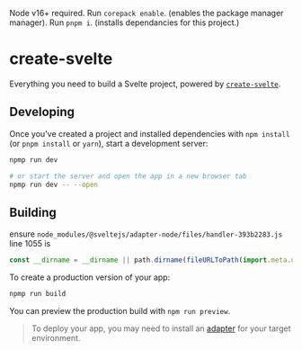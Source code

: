 
Node v16+ required. Run `corepack enable`. (enables the package manager manager). Run `pnpm i`. (installs dependancies for this project.)

# create-svelte

Everything you need to build a Svelte project, powered by [`create-svelte`](https://github.com/sveltejs/kit/tree/master/packages/create-svelte).

## Developing

Once you've created a project and installed dependencies with `npm install` (or `pnpm install` or `yarn`), start a development server:

```bash
npmp run dev

# or start the server and open the app in a new browser tab
npmp run dev -- --open
```

## Building
ensure `node_modules/@sveltejs/adapter-node/files/handler-393b2283.js` line 1055 is

```js
const __dirname = __dirname || path.dirname(fileURLToPath(import.meta.url));
```


To create a production version of your app:

```bash
npmp run build
```

You can preview the production build with `npm run preview`.

> To deploy your app, you may need to install an [adapter](https://kit.svelte.dev/docs/adapters) for your target environment.

